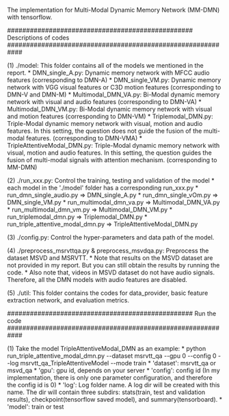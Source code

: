 The implementation for Multi-Modal Dynamic Memory Network (MM-DMN) with tensorflow.

################################################# Descriptions of codes ############################################################

(1) ./model: This folder contains all of the models we mentioned in the report. 
    * DMN_single_A.py: Dynamic memory network with MFCC audio features (corresponding to DMN-A)
    * DMN_single_VM.py: Dynamic memory network with VGG visual features or C3D motion features  (corresponding to DMN-V and DMN-M)
    * Multimodal_DMN_VA.py: Bi-Modal dynamic memory network with visual and audio features (corresponding to DMN-VA)
    * Multimodal_DMN_VM.py: Bi-Modal dynamic memory network with visual and motion features (corresponding to DMN-VM)
    * Triplemodal_DMN.py: Triple-Modal dynamic memory network with visual, motion and audio features. In this setting, the question does not guide the fusion of the multi-modal features. (corresponding to DMN-VMA)
    * TripleAttentiveModal_DMN.py: Triple-Modal dynamic memory network with visual, motion and audio features. In this setting, the question guides the fusion of multi-modal signals with attention mechanism. (corresponding to MM-DMN)

(2) ./run_xxx.py: Control the training, testing and validation of the model
    * each model in the './model' folder has a corresponding run_xxx.py
    * run_dmn_single_audio.py => DMN_single_A.py
    * run_dmn_single_vOm.py => DMN_single_VM.py
    * run_multimodal_dmn_va.py => Multimodal_DMN_VA.py
    * run_multimodal_dmn_vm.py => Multimodal_DMN_VM.py
    * run_triplemodal_dmn.py => Triplemodal_DMN.py
    * run_triple_attentive_modal_dmn.py => TripleAttentiveModal_DMN.py

(3) ./config.py: Control the hyper-parameters and data path of the model.

(4) ./preprocess_msrvttqa.py & preprocess_msvdqa.py: Preprocess the dataset MSVD and MSRVTT.
    * Note that results on the MSVD dataset are not provided in my report. But you can still obtain the results by running the code.
    * Also note that, videos in MSVD dataset do not have audio signals. Therefore, all the DMN models with audio features are disabled.

(5) ./util: This folder contains the codes for data_provider, basic feature extraction network, and evaluation metrics.


################################################# Run the code ############################################################
 
(1) Take the model TripleAttentiveModal_DMN as an example:
	* python run_triple_attentive_modal_dmn.py --dataset msrvtt_qa --gpu 0 --config 0 --log msrvtt_qa_TripleAttentiveModel --mode train
	* 'dataset': msrvtt_qa or msvd_qa
	* 'gpu': gpu id, depends on your server
	* 'config': config id (In my implementation, there is only one parameter configuration, and therefore the config id is 0)
	* 'log': Log folder name. A log dir will be created with this name. The dir will contain three subdirs: stats(train, test and validation results), checkpoint(tensorflow saved model), and summary(tensorboard).
	* 'model': train or test
